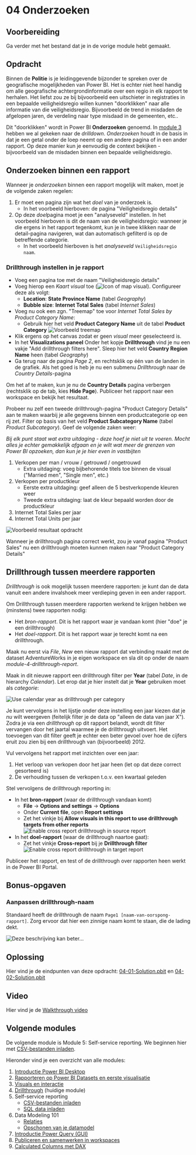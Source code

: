 # 04 Onderzoeken

## Voorbereiding

Ga verder met het bestand dat je in de vorige module hebt gemaakt.

## Opdracht

Binnen de **Politie** is je leidinggevende bijzonder te spreken over de geografische mogelijkheden van Power BI. Het is echter niet heel handig om alle geografische achtergrondinformatie over een regio in elk rapport te herhalen. Het liefst zou ze bij bijvoorbeeld een uitschieter in registraties in een bepaalde veiligheidsregio willen kunnen "doorklikken" naar alle informatie van die veiligheidsregio. Bijvoorbeeld de trend in misdaden de afgelopen jaren, de verdeling naar type misdaad in de gemeenten, etc..

Dit "doorklikken" wordt in Power BI **Onderzoeken** genoemd. In [module 3](../03-visuals-and-interaction/03-visuals-and-interaction.md) hebben we al gekeken naar de *drilldown*. *Onderzoeken* houdt in de basis in dat je een getal onder de loep neemt op een andere pagina of in een ander rapport. Op deze manier kun je eenvoudig de context bekijken - bijvoorbeeld van de misdaden binnen een bepaalde veiligheidsregio.

## Onderzoeken binnen een rapport

Wanneer je *onderzoeken* binnen een rapport mogelijk wilt maken, moet je de volgende zaken regelen:

1. Er moet een pagina zijn wat het *doel* van je onderzoek is.
   * In het voorbeeld hierboven: de pagina "Veiligheidsregio details"
2. Op deze *doel*pagina moet je een "analyseveld" instellen. In het voorbeeld hierboven is dit de naam van de veiligheidsregio: wanneer je die ergens in het rapport tegenkomt, kun je in twee klikken naar de detail-pagina navigeren, wat dan automatisch gefilterd is op de betreffende categorie.
   * In het voorbeeld hierboven is het *analyseveld* `Veiligheidsregio naam`.

### Drillthrough instellen in je rapport

* Voeg een pagina toe met de naam "Veiligheidsregio details"
* Voeg hierop een *Kaart visual* toe (![Icon of map visual](img/02-map-visual.png)). Configureer deze als volgt:
  * **Location**: **State Province Name** (tabel *Geography*)
  * **Bubble size**: **Internet Total Sales** (tabel *Internet Sales*)
* Voeg nu ook een zgn. "Treemap" toe voor *Internet Total Sales by Product Category Name*:
  * Gebruik hier het veld **Product Category Name** uit de tabel **Product Category**
![Voorbeeld treemap](img/03-treemap.png)
* Klik ergens op het canvas zodat er geen *visual* meer geselecteerd is.
* In het **Visualizations paneel** Onder het kopje **Drillthrough** vind je nu een vakje "Add drillthrough filters here". Sleep hier het veld **Country Region Name** heen (tabel *Geography*)
* Ga terug naar de pagina *Page 2*, en rechtsklik op één van de landen in de grafiek. Als het goed is heb je nu een submenu *Drillthrough* naar de *Country Details*-pagina

Om het af te maken, kun je nu de **Country Details** pagina verbergen (rechtsklik op de tab, kies **Hide Page**). Publiceer het rapport naar een workspace en bekijk het resultaat.

Probeer nu zelf een tweede drillthrough-pagina "Product Category Details" aan te maken waarbij je alle gegevens binnen een productcategorie op een rij zet. Filter op basis van het veld **Product Subcategory Name** (tabel *Product Subcategory*). Geef de volgende zaken weer:

*Bij elk punt staat wat extra uitdaging - deze hoef je niet uit te voeren. Mocht alles je echter gemakkelijk afgaan en je wilt wat meer de grenzen van Power BI opzoeken, dan kun je je hier even in vastbijten*

1. Verkopen per man / vrouw / getrouwd / ongetrouwd
   * Extra uitdaging: voeg bijbehorende titels toe binnen de visual ("Married men", "Single men", etc.)
2. Verkopen per productkleur
   * Eerste extra uitdaging: geef alleen de 5 bestverkopende kleuren weer
   * Tweede extra uitdaging: laat de kleur bepaald worden door de productkleur
3. Internet Total Sales per jaar
4. Internet Total Units per jaar

![Voorbeeld resultaat opdracht](img/05-drillthrough-within-report-final.png)

Wanneer je drillthrough pagina correct werkt, zou je vanaf pagina "Product Sales" nu een drillthrough moeten kunnen maken naar "Product Category Details"

## Drillthrough tussen meerdere rapporten

*Drillthrough* is ook mogelijk tussen meerdere rapporten: je kunt dan de data vanuit een andere invalshoek meer verdieping geven in een ander rapport.

Om Drillthrough tussen meerdere rapporten werkend te krijgen hebben we (minstens) twee rapporten nodig:

* Het *bron-rapport*. Dit is het rapport waar je vandaan komt (hier "doe" je een drillthrough)
* Het *doel-rapport*. Dit is het rapport waar je terecht komt na een drillthrough.

Maak nu eerst via *File*, *New* een nieuw rapport dat verbinding maakt met de dataset AdventureWorks in je eigen workspace en sla dit op onder de naam *module-4-drillthrough-report*.

Maak in dit nieuwe rapport een drillthrough filter per **Year** (tabel *Date*, in de hierarchy *Calendar*). Let erop dat je hier instelt dat je **Year** gebruiken moet als *categorie*:

![Use calendar year as drillthrough per category](img/04-calendar-year-drillthrough-as-category.png)

Je kunt vervolgens in het lijstje onder deze instelling een jaar kiezen dat je *nu* wilt weergeven (feitelijk filter je de data op "alleen de data van jaar X"). Zodra je via een *drillthrough* op dit rapport belandt, wordt dit filter vervangen door het jaartal waarmee je de drillthrough uitvoert. Het toevoegen van dit filter geeft je echter een beter gevoel over hoe de cijfers eruit zou zien bij een drillthrough van (bijvoorbeeld) 2012.

Vul vervolgens het rapport met inzichten over een jaar:

1. Het verloop van verkopen door het jaar heen (let op dat deze correct gesorteerd is)
2. De verhouding tussen de verkopen t.o.v. een kwartaal geleden

Stel vervolgens de drillthrough reporting in:

* In het **bron-rapport** (waar de drillthrough vandaan komt)
  * **File** -> **Options and settings** -> **Options**
  * Onder **Current file**, open **Report settings**
  * Zet het vinkje bij **Allow visuals in this report to use drillthrough targets from other reports**  
![Enable cross report drillthrough in source report](img/06-enable-cross-report-drillthrough-source.png)
* In het **doel-rapport** (waar de drillthrough naartoe gaat):
  * Zet het vinkje **Cross-report** bij je **Drillthrough filter**  
![Enable cross report drillthrough in target report](img/07-enable-cross-report-drillthrough-target.png)

Publiceer het rapport, en test of de drillthrough over rapporten heen werkt in de Power BI Portal.

## Bonus-opgaven

### Aanpassen drillthrough-naam

Standaard heeft de drillthrough de naam `Page1 [naam-van-oorspong-rapport]`. Zorg ervoor dat hier een zinnige naam komt te staan, die de lading dekt.

![Deze beschrijving kan beter...](img/09-onzinnige-naam.png)

## Oplossing

Hier vind je de eindpunten van deze opdracht: [04-01-Solution.pbit](04-01-Solution.pbit) en [04-02-Solution.pbit](04-02-Solution.pbit)

## Video

Hier vind je de [Walkthrough video](https://vimeo.com/584747083/d8e167c13e)


## Volgende modules

De volgende module is Module 5: Self-service reporting. We beginnen hier met [CSV-bestanden inladen](../05-self-service-reporting/05-csv-inladen.md).

Hieronder vind je een overzicht van alle modules:

1. [Introductie Power BI Desktop](../01-introduction/01-introduction-powerbi-desktop.md)
2. [Rapporteren op Power BI Datasets en eerste visualisatie](../02-reporting-on-dataset/02-reporting-on-dataset.md)
3. [Visuals en interactie](../03-visuals-and-interaction/03-visuals-and-interaction.md)
4. [Drillthrough](../04-drillthrough/04-drillthrough.md) (huidige module)
5. Self-service reporting
   * [CSV-bestanden inladen](../05-self-service-reporting/05-csv-inladen.md)
   * [SQL data inladen](../05-self-service-reporting/06-sql-inladen.md)
6. Data Modeling 101
   * [Relaties](../06-data-modeling-101/07-relaties.md)
   * [Opschonen van je datamodel](../06-data-modeling-101/08-opschonen.md)
7. [Introductie Power Query (GUI)](../07-power-query-gui/09-power-query.md)
8. [Publiceren en samenwerken in workspaces](../08-publishing-and-collaboration-in-workspaces/10-publishing-and-collaboration-in-workspaces.md)
9. [Calculated Columns met DAX](../09-dax/11-calc-columns.md)
